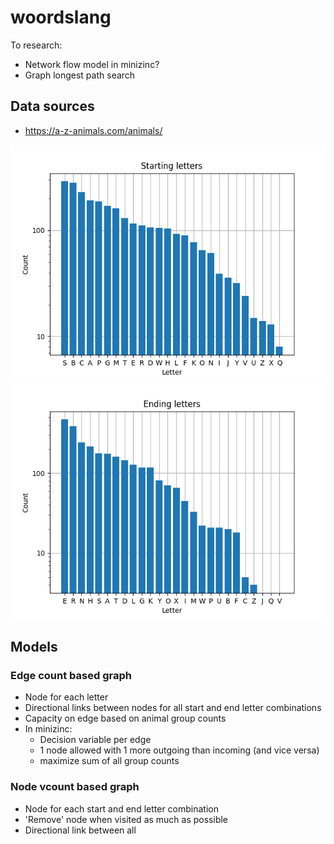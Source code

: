 # woordslang

To research:
- Network flow model in minizinc?
- Graph longest path search

## Data sources
- https://a-z-animals.com/animals/

![starting_letters](img/starting_letters.png)
![ending_letters](img/ending_letters.png)

## Models

### Edge count based graph
- Node for each letter
- Directional links between nodes for all start and end letter combinations
- Capacity on edge based on animal group counts
- In minizinc:
    - Decision variable per edge
    - 1 node allowed with 1 more outgoing than incoming (and vice versa)
    - maximize sum of all group counts


### Node vcount based graph
- Node for each start and end letter combination
- 'Remove' node when visited as much as possible
- Directional link between all 


